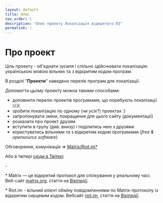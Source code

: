 ```yaml
---
layout: default
title: Опис
nav_order: 1
description: "Опис проекту Локалізація відкритого ПЗ"
permalink: /
---
```


# Про проект
Ціль проекту - об'єднати зусиля і спільно здійснювати локалізацію українською мовою вільних та з відкритим кодом програм.

В _розділі_ "**Проекти**" наведено перелік програм для локалізації.

Допомогти цьому проекту можна такими способами:

- доповнити перелік проектів програмами, що поребують локалізації 🇺🇦
- зробити локалізацію по одному (_чи усіх_?) проектах :)
- запропонувати зміни, покращення для цього сайту (документації)
- розказати про проект друзям
- вступити в групу (див. внизу) і поділитись нею з друзями
- користуватись вільними та з відкритим кодом програмами (_free & opensource software_)

Обговорення, комунікація => [Matrix/Riot.im*](https://riot.im/app/#/room/#ua-localization:matrix.org)

Або в твітері [сюди в Твітері](https://twitter.com/vasia_krbk)

\-

\* Matrix — це відкритий протокол для спілкування у реальному часі. Веб-сайт [matrix.org](https://matrix.org/), стаття на [Вікіпедії](https://uk.wikipedia.org/wiki/Matrix_(%D0%BF%D1%80%D0%BE%D1%82%D0%BE%D0%BA%D0%BE%D0%BB)).

\* Riot.im - вільний клієнт обміну повідомленнями по Matrix-протоколу із відкритим сирцевим кодом. Вебсайт [riot.im](https://riot.im), стаття на [Вікіпедії](https://uk.wikipedia.org/wiki/Riot.im).
